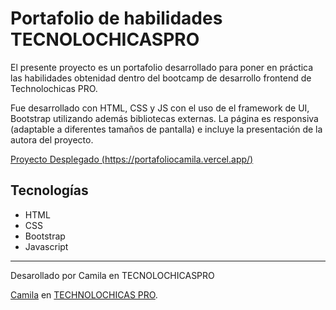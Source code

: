 # Portafolio de habilidades TECNOLOCHICASPRO

El presente proyecto es un portafolio desarrollado para poner en práctica las habilidades obtenidad dentro del bootcamp de desarrollo frontend de Technolochicas PRO.

Fue desarrollado con HTML, CSS y JS con el uso de el framework de UI, Bootstrap utilizando además bibliotecas externas.
La página es responsiva (adaptable a diferentes tamaños de pantalla) e incluye la presentación de la autora del proyecto.

[Proyecto Desplegado (https://portafoliocamila.vercel.app/)](https://portafoliocamila.vercel.app/)


## Tecnologías
* HTML
* CSS
* Bootstrap
* Javascript

---
Desarollado por Camila en TECNOLOCHICASPRO

[Camila](https://portafoliocamila.vercel.app/) en [TECHNOLOCHICAS PRO](https://tecnolochicas.mx/).
